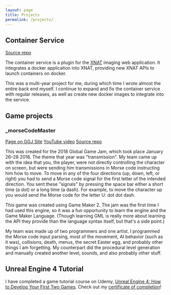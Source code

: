 ```yaml
---
layout: page
title: Projects
permalink: /projects/
---
```


## Container Service
[Source repo](https://github.com/nrgxnat/container-service)

The container service is a plugin for the [XNAT](http://xnat.org) imaging web application. It integrates a docker application into XNAT, providing new XNAT APIs to launch containers on docker.

This was a multi-year project for me, during which time I wrote almost the entire back end myself. I continue to expand and fix the container service with regular releases, as well as create new docker images to integrate into the service.

## Game projects

### _morseCodeMaster
[Page on GGJ Site](https://globalgamejam.org/2018/games/morsecodemaster)
[YouTube video](https://youtu.be/tJpFLr3zVv0)
[Source repo](https://github.com/pizza-quiche/ggj2018)

This was created for the 2018 Global Game Jam, which took place January 26–28 2018. The theme that year was "transmission". My team came up with the idea that you, the player, were not directly controlling the character on screen, but were sending him transmissions in Morse code instructing him how to move. To move in any of the four directions (up, down, left, or right) you had to send a Morse code signal for the first letter of the intended direction. You sent these "signals" by pressing the space bar either a short time (a dot) or a long time (a dash). For example, to move the character up you would send the Morse code for the letter U: dot dot dash.

This game was created using Game Maker 2. The jam was the first time I had used this engine, so it was a fun opportunity to learn the engine and the Game Maker Language. (Though learning GML is really more about learning the API they provide than the language syntax itself, but that's a side point.)

My team was made up of two programmers and one artist. I programmed the Morse code input parsing, most of the movement, AI behavior (such as it was), collisions, death, menus, the secret Easter egg, and probably other things I am forgetting. My counterpart did the procedural level generation and manually created another level, sounds, and also probably other stuff.

## Unreal Engine 4 Tutorial

I have completed a game tutorial course on Udemy, [Unreal Engine 4: How to Develop Your First Two Games](https://www.udemy.com/unreale4/learn/v4/overview). Check out my [certificate of completion](https://www.udemy.com/certificate/UC-K6PQGTPM/)!
